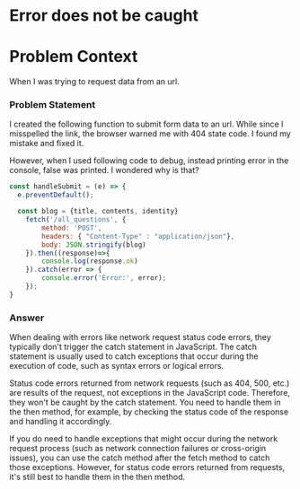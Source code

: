 # Error does not be caught

# Problem Context
When I was trying to request data from an url.

### Problem Statement
I created the following function to submit form data to an url. While since I misspelled the link, 
the browser warned me with 404 state code. I found my mistake and fixed it.

However, when I used following code to debug, instead printing error in the console, false was printed. I wondered why is that?
```js
const handleSubmit = (e) => {
  e.preventDefault();

  const blog = {title, contents, identity}
    fetch('/all_questions', {
        method: 'POST',
        headers: { "Content-Type" : "application/json"},
        body: JSON.stringify(blog)
    }).then((response)=>{
        console.log(response.ok)
    }).catch(error => {
        console.error('Error:', error);
    });
}
```

### Answer
When dealing with errors like network request status code errors, they typically don't trigger the catch statement in JavaScript. The catch statement is usually used to catch exceptions that occur during the execution of code, such as syntax errors or logical errors.

Status code errors returned from network requests (such as 404, 500, etc.) are results of the request, not exceptions in the JavaScript code. Therefore, they won't be caught by the catch statement. You need to handle them in the then method, for example, by checking the status code of the response and handling it accordingly.

If you do need to handle exceptions that might occur during the network request process (such as network connection failures or cross-origin issues), you can use the catch method after the fetch method to catch those exceptions. However, for status code errors returned from requests, it's still best to handle them in the then method.


